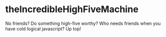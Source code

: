# theIncredibleHighFiveMachine

No friends?  Do something high-five worthy? Who needs friends when you have cold logical javascript?  Up top!
